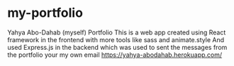 # my-portfolio
Yahya Abo-Dahab (myself) Portfolio
This is a web app created using React framework in the frontend with more tools like sass and animate.style
And used Express.js in the backend which was used to sent the messages from the portfolio your my own email
https://yahya-abodahab.herokuapp.com/
